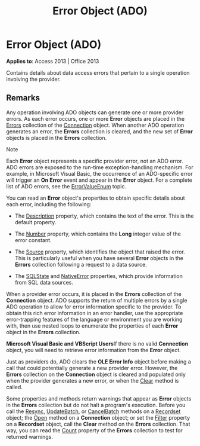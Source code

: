﻿---
title: Error Object (ADO)
TOCTitle: Error Object (ADO)
ms:assetid: 97e478bf-8b25-03a8-9358-abba5069cba3
ms:mtpsurl: https://msdn.microsoft.com/library/JJ249678(v=office.15)
ms:contentKeyID: 48546477
ms.date: 09/18/2015
mtps_version: v=office.15
---

# Error Object (ADO)


**Applies to**: Access 2013 | Office 2013

Contains details about data access errors that pertain to a single operation involving the provider.

## Remarks

Any operation involving ADO objects can generate one or more provider errors. As each error occurs, one or more **Error** objects are placed in the [Errors](errors-collection-ado.md) collection of the [Connection](connection-object-ado.md) object. When another ADO operation generates an error, the **Errors** collection is cleared, and the new set of **Error** objects is placed in the **Errors** collection.


> [!NOTE]
> <P>Each <STRONG>Error</STRONG> object represents a specific provider error, not an ADO error. ADO errors are exposed to the run-time exception-handling mechanism. For example, in Microsoft Visual Basic, the occurrence of an ADO-specific error will trigger an <STRONG>On Error</STRONG> event and appear in the <STRONG>Error</STRONG> object. For a complete list of ADO errors, see the <A href="errorvalueenum.md">ErrorValueEnum</A> topic.</P>



You can read an **Error** object's properties to obtain specific details about each error, including the following:

  - The [Description](description-property-ado.md) property, which contains the text of the error. This is the default property.

  - The [Number](number-property-ado.md) property, which contains the **Long** integer value of the error constant.

  - The [Source](source-property-ado-error.md) property, which identifies the object that raised the error. This is particularly useful when you have several **Error** objects in the **Errors** collection following a request to a data source.

  - The [SQLState](sqlstate-property-ado.md) and [NativeError](nativeerror-property-ado.md) properties, which provide information from SQL data sources.

When a provider error occurs, it is placed in the **Errors** collection of the **Connection** object. ADO supports the return of multiple errors by a single ADO operation to allow for error information specific to the provider. To obtain this rich error information in an error handler, use the appropriate error-trapping features of the language or environment you are working with, then use nested loops to enumerate the properties of each **Error** object in the **Errors** collection.

**Microsoft Visual Basic and VBScript Users**If there is no valid **Connection** object, you will need to retrieve error information from the **Error** object.

Just as providers do, ADO clears the **OLE Error Info** object before making a call that could potentially generate a new provider error. However, the **Errors** collection on the **Connection** object is cleared and populated only when the provider generates a new error, or when the [Clear](clear-method-ado.md) method is called.

Some properties and methods return warnings that appear as **Error** objects in the **Errors** collection but do not halt a program's execution. Before you call the [Resync](resync-method-ado.md), [UpdateBatch](updatebatch-method-ado.md), or [CancelBatch](cancelbatch-method-ado.md) methods on a [Recordset](recordset-object-ado.md) object; the [Open](open-method-ado-connection.md) method on a **Connection** object; or set the [Filter](filter-property-ado.md) property on a **Recordset** object, call the **Clear** method on the **Errors** collection. That way, you can read the [Count](count-property-ado.md) property of the **Errors** collection to test for returned warnings.

